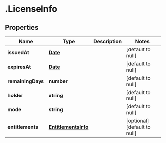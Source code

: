 # .LicenseInfo

## Properties
Name | Type | Description | Notes
------------ | ------------- | ------------- | -------------
**issuedAt** | [**Date**](Date.md) |  | [default to null]
**expiresAt** | [**Date**](Date.md) |  | [default to null]
**remainingDays** | **number** |  | [default to null]
**holder** | **string** |  | [default to null]
**mode** | **string** |  | [default to null]
**entitlements** | [**EntitlementsInfo**](EntitlementsInfo.md) |  | [optional] [default to null]


